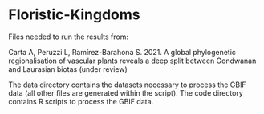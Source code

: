 # Floristic-Kingdoms
Files needed to run the results from:

Carta A, Peruzzi L, Ramírez-Barahona S. 2021. A global phylogenetic regionalisation of vascular plants reveals a deep split between Gondwanan and Laurasian biotas (under review)

The data directory contains the datasets necessary to process the GBIF data (all other files are generated within the script).
The code directory contains R scripts to process the GBIF data.
